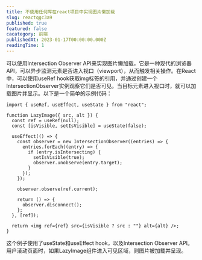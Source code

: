 ```yaml
---
title: 不使用任何库在react项目中实现图片懒加载
slug: reactqgc3a9
published: true
featured: false
cacategory: 前端
publishedAt: 2023-01-17T00:00:00.000Z
readingTime: 1
---
```


可以使用Intersection Observer API来实现图片懒加载，它是一种现代的浏览器API，可以异步监测元素是否进入视口（viewport），从而触发相关操作。在React中，可以使用useRef hook获取img标签的引用，并通过创建一个IntersectionObserver实例观察它们是否可见。当目标元素进入视口时，就可以加载图片并显示。以下是一个简单的示例代码：

```tsx
import { useRef, useEffect, useState } from "react";

function LazyImage({ src, alt }) {
  const ref = useRef(null);
  const [isVisible, setIsVisible] = useState(false);

  useEffect(() => {
    const observer = new IntersectionObserver((entries) => {
      entries.forEach((entry) => {
        if (entry.isIntersecting) {
          setIsVisible(true);
          observer.unobserve(entry.target);
        }
      });
    });

    observer.observe(ref.current);

    return () => {
      observer.disconnect();
    };
  }, [ref]);

  return <img ref={ref} src={isVisible ? src : ""} alt={alt} />;
}
```

这个例子使用了useState和useEffect hook，以及Intersection Observer API。用户滚动页面时，如果LazyImage组件进入可见区域，则图片被加载并呈现。
